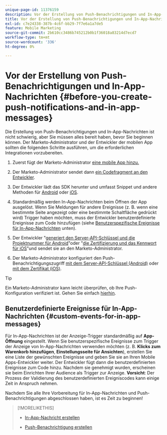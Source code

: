```yaml
---
unique-page-id: 11376159
description: Vor der Erstellung von Push-Benachrichtigungen und In-App-Nachrichten - Marketo-Dokumente - Produktdokumentation
title: Vor der Erstellung von Push-Benachrichtigungen und In-App-Nachrichten
exl-id: c7e24338-387b-4c6f-bb29-7f7e6a1a7de5
feature: Mobile Marketing
source-git-commit: 2b610cc3486b745212b0b1f36018a83214d7ecd7
workflow-type: tm+mt
source-wordcount: '336'
ht-degree: 0%

---
```


# Vor der Erstellung von Push-Benachrichtigungen und In-App-Nachrichten {#before-you-create-push-notifications-and-in-app-messages}

Die Erstellung von Push-Benachrichtigungen und In-App-Nachrichten ist nicht schwierig, aber Sie müssen alles bereit haben, bevor Sie beginnen können. Der Marketo-Administrator und der Entwickler der mobilen App sollten die folgenden Schritte ausführen, um die erforderlichen Integrationen vorzubereiten.

1. Zuerst fügt der Marketo-Administrator [eine mobile App hinzu.](/help/marketo/product-docs/mobile-marketing/admin/add-a-mobile-app.md)

1. Der Marketo-Administrator sendet dann [ein Codefragment an den Entwickler](/help/marketo/product-docs/mobile-marketing/admin/send-sdk-code-to-a-developer.md).

1. Der Entwickler lädt das SDK herunter und umfasst Snippet und andere Methoden für [Android](https://experienceleague.adobe.com/en/docs/marketo-developer/marketo/mobile/installation#how-to-install-marketo-sdk-on-android) oder [iOS](https://experienceleague.adobe.com/en/docs/marketo-developer/marketo/mobile/installation#how-to-install-marketo-sdk-on-ios).

1. Standardmäßig werden In-App-Nachrichten beim Öffnen der App ausgelöst. Wenn Sie Meldungen für andere Ereignisse (z. B. wenn eine bestimmte Seite angezeigt oder eine bestimmte Schaltfläche gedrückt wird) Trigger haben möchten, muss der Entwickler benutzerdefinierte Ereignisse zum Code hinzufügen (siehe [Benutzerspezifische Ereignisse für In-App-Nachrichten](#CustomEvents) unten).

1. Der Entwickler &quot;[generiert den Server-API-Schlüssel und die Projektnummer für Android](https://experienceleague.adobe.com/en/docs/marketo-developer/marketo/mobile/installation#how-to-install-marketo-sdk-on-android)&quot;oder &quot;[die Zertifizierung und das Kennwort für iOS](https://experienceleague.adobe.com/en/docs/marketo-developer/marketo/mobile/installation#install-marketo-sdk-on-ios)&quot;und sendet sie an den Marketo-Administrator.

1. Der Marketo-Administrator konfiguriert den Push-Benachrichtigungszugriff [mit dem Server-API-Schlüssel (Android)](/help/marketo/product-docs/mobile-marketing/admin/configure-mobile-app-android-push-access.md) oder [ mit dem Zertifikat (iOS)](/help/marketo/product-docs/mobile-marketing/admin/configure-mobile-app-ios-push-access.md).

>[!TIP]
>
>Ein Marketo-Administrator kann leicht überprüfen, ob Ihre Push-Konfiguration verifiziert ist. Gehen Sie einfach [hierhin](/help/marketo/product-docs/mobile-marketing/admin/verify-push-configuration.md).

## Benutzerdefinierte Ereignisse für In-App-Nachrichten {#custom-events-for-in-app-messages}

Für In-App-Nachrichten ist der Anzeige-Trigger standardmäßig auf **App-Öffnung** eingestellt. Wenn Sie benutzerspezifische Ereignisse zum Trigger der Anzeige von In-App-Nachrichten verwenden möchten (z. B. **Klicks zum Warenkorb hinzufügen**, **Einstellungsseite für Ansichten**), erstellen Sie eine Liste der gewünschten Ereignisse und geben Sie sie an Ihren Mobile Apps-Entwickler weiter. Der Entwickler fügt dann die benutzerdefinierten Ereignisse zum Code hinzu. Nachdem sie genehmigt wurden, erscheinen sie beim Einrichten Ihrer Audience als Trigger zur Anzeige. **Vorsicht**: Der Prozess der Validierung des benutzerdefinierten Ereigniscodes kann einige Zeit in Anspruch nehmen.

Nachdem Sie alle Ihre Vorbereitung für In-App-Nachrichten und Push-Benachrichtigungen abgeschlossen haben, ist es Zeit zu beginnen!

>[!MORELIKETHIS]
>
>* [In-App-Nachricht erstellen](/help/marketo/product-docs/mobile-marketing/in-app-messages/creating-in-app-messages/create-an-in-app-message.md)
>
>* [Push-Benachrichtigung erstellen](/help/marketo/product-docs/mobile-marketing/push-notifications/create-a-push-notification.md)
